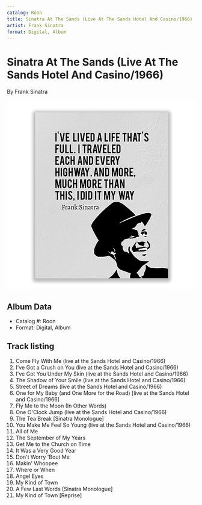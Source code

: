 ```yaml
---
catalog: Roon
title: Sinatra At The Sands (Live At The Sands Hotel And Casino/1966)
artist: Frank Sinatra
format: Digital, Album
---
```


# Sinatra At The Sands (Live At The Sands Hotel And Casino/1966)

By Frank Sinatra

![](../../assets/albumcovers/Frank_Sinatra-Sinatra_At_The_Sands_Live_At_The_Sands_Hotel_And_Casino-1966.png)

## Album Data

- Catalog #: Roon
- Format: Digital, Album


## Track listing


1. Come Fly With Me (live at the Sands Hotel and Casino/1966)
2. I've Got a Crush on You (live at the Sands Hotel and Casino/1966)
3. I've Got You Under My Skin (live at the Sands Hotel and Casino/1966)
4. The Shadow of Your Smile (live at the Sands Hotel and Casino/1966)
5. Street of Dreams (live at the Sands Hotel and Casino/1966)
6. One for My Baby (and One More for the Road) [live at the Sands Hotel and Casino/1966]
7. Fly Me to the Moon (In Other Words)
8. One O'Clock Jump (live at the Sands Hotel and Casino/1966)
9. The Tea Break [Sinatra Monologue]
10. You Make Me Feel So Young (live at the Sands Hotel and Casino/1966)
11. All of Me
12. The September of My Years
13. Get Me to the Church on Time
14. It Was a Very Good Year
15. Don't Worry 'Bout Me
16. Makin' Whoopee
17. Where or When
18. Angel Eyes
19. My Kind of Town
20. A Few Last Words [Sinatra Monologue]
21. My Kind of Town [Reprise]

